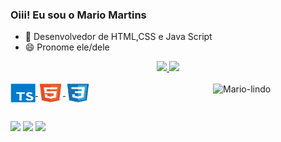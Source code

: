 ### Oiii! Eu sou o Mario Martins

- 🌱 Desenvolvedor de HTML,CSS e Java Script
- 😄 Pronome ele/dele

<div align="center">
  <a href="https://github.com/marioartins0">
 
  <img height="180em" src="https://github-readme-stats.vercel.app/api?username=mariomartins0&show_icons=true&theme=tokyonight&include_all_commits=true&count_private=true"/>
  <img height="180em" src="https://github-readme-stats.vercel.app/api/top-langs/?username=mariomartins0&layout=compact&langs_count=7&theme=tokyonight"/>
</div>
  
  <div style="display: inline_block"><br>
  <img align="center" alt="Mario-Js" height="30" width="40" src="https://raw.githubusercontent.com/devicons/devicon/master/icons/typescript/typescript-plain.svg">
  <img align="center" alt="Mario-HTML" height="30" width="40" src="https://raw.githubusercontent.com/devicons/devicon/master/icons/html5/html5-original.svg">
  <img align="center" alt="Mario-CSS" height="30" width="40" src="https://raw.githubusercontent.com/devicons/devicon/master/icons/css3/css3-original.svg">
    <img  align="right" alt= "Mario-lindo"
         height="180"width="180"
         src="https://cdn.discordapp.com/attachments/926186711627751478/926193293749026897/download20211204154655.gif"></a>

</div>
  
  ##
  
  </div>
  <a href = "https://t.me/MarioMartinsm"><img src="https://img.shields.io/badge/Telegram-2CA5E0?style=for-the-badge&logo=telegram&logoColor=white"></a>
  <a href = "mailto:mariomartinswork@gmail.com"><img src="https://img.shields.io/badge/Gmail-D14836?style=for-the-badge&logo=gmail&logoColor=white"></a>
  <a href="https://www.linkedin.com/in/mario-martins-370ba0229" target="_blank"><img src="https://img.shields.io/badge/-LinkedIn-%230077B5?style=for-the-badge&logo=linkedin&logoColor=white" target="_blank"></a> 
  
  
  
